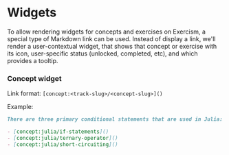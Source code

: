 # Widgets

To allow rendering widgets for concepts and exercises on Exercism, a special type of Markdown link can be used. Instead of display a link, we'll render a user-contextual widget, that shows that concept or exercise with its icon, user-specific status (unlocked, completed, etc), and which provides a tooltip.

### Concept widget

Link format: `[concept:<track-slug>/<concept-slug>]()`

Example:

```markdown
There are three primary conditional statements that are used in Julia:

- [concept:julia/if-statements]()
- [concept:julia/ternary-operator]()
- [concept:julia/short-circuiting]()
```
